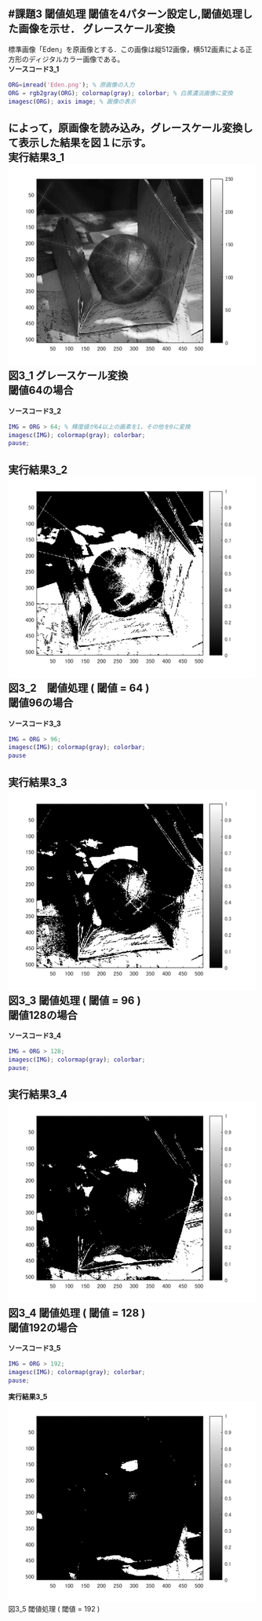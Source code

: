 #課題3 閾値処理
**閾値を4パターン設定し,閾値処理した画像を示せ．**
グレースケール変換
---
標準画像「Eden」を原画像とする．この画像は縦512画像，横512画素による正方形のディジタルカラー画像である。  
**ソースコード3_1**
```matlab
ORG=imread('Eden.png'); % 原画像の入力  
ORG = rgb2gray(ORG); colormap(gray); colorbar; % 白黒濃淡画像に変換  
imagesc(ORG); axis image; % 画像の表示
```
によって，原画像を読み込み，グレースケール変換して表示した結果を図１に示す。  
**実行結果3_1**  
![原画像](https://github.com/YasudaKousuke/lecture_image_processing/blob/master/image/kadai3_1.png?raw=true)  
図3_1 グレースケール変換  
閾値64の場合
---
**ソースコード3_2**
```matlab
IMG = ORG > 64; % 輝度値が64以上の画素を1，その他を0に変換
imagesc(IMG); colormap(gray); colorbar;
pause;
```
**実行結果3_2**  
![原画像](https://github.com/YasudaKousuke/lecture_image_processing/blob/master/image/kadai3_2.png?raw=true)  
図3_2　閾値処理 ( 閾値 = 64 )  
閾値96の場合
---
**ソースコード3_3**  
```matlab
IMG = ORG > 96;
imagesc(IMG); colormap(gray); colorbar;
pause
```
**実行結果3_3**  
![原画像](https://github.com/YasudaKousuke/lecture_image_processing/blob/master/image/kadai3_3.png?raw=true)  
図3_3 閾値処理 ( 閾値 = 96 )  
閾値128の場合
---
**ソースコード3_4**
```matlab
IMG = ORG > 128;
imagesc(IMG); colormap(gray); colorbar;
pause;
```
**実行結果3_4**  
![原画像](https://github.com/YasudaKousuke/lecture_image_processing/blob/master/image/kadai3_4.png?raw=true)  
図3_4 閾値処理 ( 閾値 = 128 )  
閾値192の場合
---
**ソースコード3_5**
```matlab
IMG = ORG > 192;
imagesc(IMG); colormap(gray); colorbar;
pause;
```
**実行結果3_5**  
![原画像](https://github.com/YasudaKousuke/lecture_image_processing/blob/master/image/kadai3_5.png?raw=true)  
図3_5 閾値処理 ( 閾値 = 192 )
